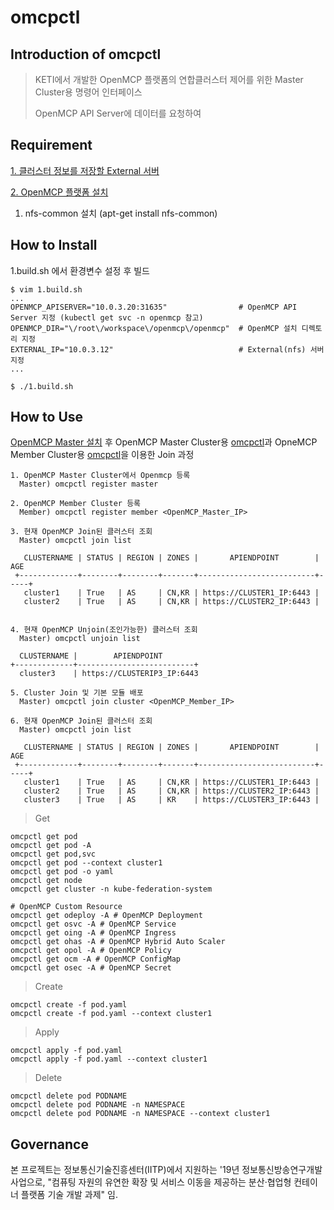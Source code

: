 # omcpctl

## Introduction of omcpctl

> KETI에서 개발한 OpenMCP 플랫폼의 연합클러스터 제어를 위한 Master Cluster용 명령어 인터페이스
>
>OpenMCP API Server에 데이터를 요청하여 

## Requirement
[1. 클러스터 정보를 저장할 External 서버](https://github.com/openmcp/external)

[2. OpenMCP 플랫폼 설치](https://github.com/openmcp/openmcp)

1. nfs-common 설치 (apt-get install nfs-common)

## How to Install
1.build.sh 에서 환경변수 설정 후 빌드
```
$ vim 1.build.sh
...
OPENMCP_APISERVER="10.0.3.20:31635"                # OpenMCP API Server 지정 (kubectl get svc -n openmcp 참고)
OPENMCP_DIR="\/root\/workspace\/openmcp\/openmcp"  # OpenMCP 설치 디렉토리 지정
EXTERNAL_IP="10.0.3.12"                            # External(nfs) 서버 지정
...

$ ./1.build.sh
```

## How to Use
[OpenMCP Master 설치](https://github.com/openmcp/openmcp) 후 OpenMCP Master Cluster용 [omcpctl](https://github.com/openmcp/openmcp/tree/master/omcpctl)과 OpneMCP Member Cluster용 [omcpctl](https://github.com/openmcp/openmcp-cli)을 이용한 Join 과정
```
1. OpenMCP Master Cluster에서 Openmcp 등록 
  Master) omcpctl register master

2. OpenMCP Member Cluster 등록
  Member) omcpctl register member <OpenMCP_Master_IP>

3. 현재 OpenMCP Join된 클러스터 조회
  Master) omcpctl join list

   CLUSTERNAME | STATUS | REGION | ZONES |       APIENDPOINT        | AGE  
 +-------------+--------+--------+-------+--------------------------+-----+
   cluster1    | True   | AS     | CN,KR | https://CLUSTER1_IP:6443 |      
   cluster2    | True   | AS     | CN,KR | https://CLUSTER2_IP:6443 |      


4. 현재 OpenMCP Unjoin(조인가능한) 클러스터 조회 
  Master) omcpctl unjoin list

  CLUSTERNAME |        APIENDPOINT        
+-------------+--------------------------+
  cluster3    | https://CLUSTERIP3_IP:6443  

5. Cluster Join 및 기본 모듈 배포
  Master) omcpctl join cluster <OpenMCP_Member_IP>

6. 현재 OpenMCP Join된 클러스터 조회
  Master) omcpctl join list

   CLUSTERNAME | STATUS | REGION | ZONES |       APIENDPOINT        | AGE  
 +-------------+--------+--------+-------+--------------------------+-----+
   cluster1    | True   | AS     | CN,KR | https://CLUSTER1_IP:6443 |      
   cluster2    | True   | AS     | CN,KR | https://CLUSTER2_IP:6443 |      
   cluster3    | True   | AS     | KR    | https://CLUSTER3_IP:6443 |      
```
> Get
```
omcpctl get pod
omcpctl get pod -A
omcpctl get pod,svc
omcpctl get pod --context cluster1
omcpctl get pod -o yaml
omcpctl get node
omcpctl get cluster -n kube-federation-system

# OpenMCP Custom Resource
omcpctl get odeploy -A # OpenMCP Deployment
omcpctl get osvc -A # OpenMCP Service
omcpctl get oing -A # OpenMCP Ingress
omcpctl get ohas -A # OpenMCP Hybrid Auto Scaler
omcpctl get opol -A # OpenMCP Policy
omcpctl get ocm -A # OpenMCP ConfigMap
omcpctl get osec -A # OpenMCP Secret
```

> Create
```
omcpctl create -f pod.yaml
omcpctl create -f pod.yaml --context cluster1
```

> Apply
```
omcpctl apply -f pod.yaml
omcpctl apply -f pod.yaml --context cluster1
```

> Delete
```
omcpctl delete pod PODNAME
omcpctl delete pod PODNAME -n NAMESPACE
omcpctl delete pod PODNAME -n NAMESPACE --context cluster1
```
 
 

## Governance

본 프로젝트는 정보통신기술진흥센터(IITP)에서 지원하는 '19년 정보통신방송연구개발사업으로, "컴퓨팅 자원의 유연한 확장 및 서비스 이동을 제공하는 분산·협업형 컨테이너 플랫폼 기술 개발 과제" 임.
